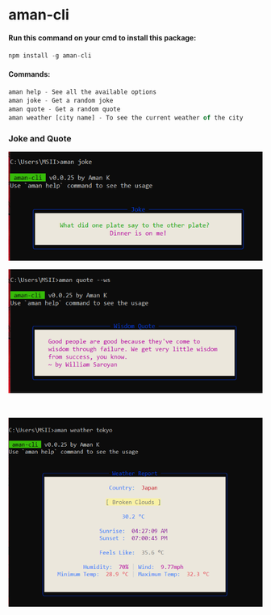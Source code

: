 # aman-cli

#### Run this command on your cmd to install this package:

```js
npm install -g aman-cli
```

#### Commands:

```js
aman help - See all the available options
aman joke - Get a random joke
aman quote - Get a random quote
aman weather [city name] - To see the current weather of the city
```

### Joke and Quote
<p align="left">
  <img src="joke.png">
</p>
<p align="right">
  <img src="qoute.png">
</p>
<br />
<p align="center">
  <img src="weather.png">
</p>
<br />
